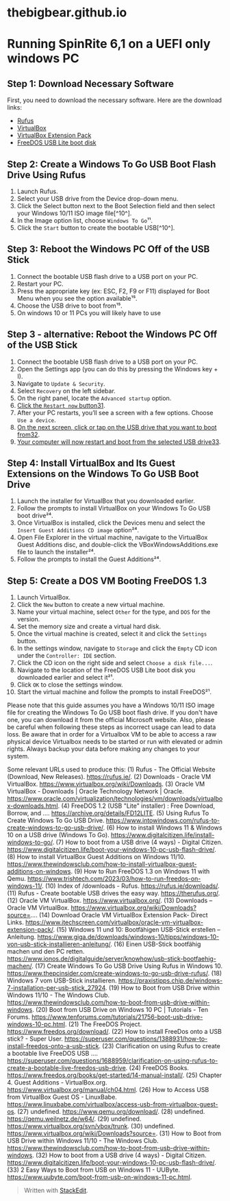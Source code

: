 # thebigbear.github.io


# Running SpinRite 6,1 on a UEFI only windows PC

## Step 1: Download Necessary Software
First, you need to download the necessary software. Here are the download links:
- [Rufus](^1^)
- [VirtualBox](^4^)
- [VirtualBox Extension Pack](^6^)
- [FreeDOS USB Lite boot disk](^18^)

## Step 2: Create a Windows To Go USB Boot Flash Drive Using Rufus
1. Launch Rufus.
2. Select your USB drive from the Device drop-down menu.
3. Click the Select button next to the Boot Selection field and then select your Windows 10/11 ISO image file[^10^].
4. In the Image option list, choose `Windows To Go`¹¹.
5. Click the `Start` button to create the bootable USB[^10^].

## Step 3: Reboot the Windows PC Off of the USB Stick
1. Connect the bootable USB flash drive to a USB port on your PC.
2. Restart your PC.
3. Press the appropriate key (ex: ESC, F2, F9 or F11) displayed for Boot Menu when you see the option available¹⁵.
4. Choose the USB drive to boot from¹⁵.
5. On windows 10 or 11 PCs you will likely have to use

## Step 3 - alternative: Reboot the Windows PC Off of the USB Stick
1.  Connect the bootable USB flash drive to a USB port on your PC.
2.  Open the Settings app (you can do this by pressing the Windows key + I).
3.  Navigate to  `Update & Security`.
4.  Select  `Recovery`  on the left sidebar.
5.  On the right panel, locate the  `Advanced startup`  option.
6.  [Click the  `Restart now`  button](https://www.thewindowsclub.com/how-to-boot-from-usb-drive-within-windows)[31](https://www.thewindowsclub.com/how-to-boot-from-usb-drive-within-windows).
7.  After your PC restarts, you’ll see a screen with a few options. Choose  `Use a device`.
8.  [On the next screen, click or tap on the USB drive that you want to boot from](https://www.thewindowsclub.com/how-to-boot-from-usb-drive-within-windows)[32](https://www.thewindowsclub.com/how-to-boot-from-usb-drive-within-windows).
9.  [Your computer will now restart and boot from the selected USB drive](https://www.thewindowsclub.com/how-to-boot-from-usb-drive-within-windows)[33](https://www.thewindowsclub.com/how-to-boot-from-usb-drive-within-windows).

## Step 4: Install VirtualBox and Its Guest Extensions on the Windows To Go USB Boot Drive
1. Launch the installer for VirtualBox that you downloaded earlier.
2. Follow the prompts to install VirtualBox on your Windows To Go USB boot drive²⁴.
3. Once VirtualBox is installed, click the Devices menu and select the `Insert Guest Additions CD image` option²⁴.
4. Open File Explorer in the virtual machine, navigate to the VirtualBox Guest Additions disc, and double-click the VBoxWindowsAdditions.exe file to launch the installer²⁴.
5. Follow the prompts to install the Guest Additions²⁴.

## Step 5: Create a DOS VM Booting FreeDOS 1.3
1. Launch VirtualBox.
2. Click the `New` button to create a new virtual machine.
3. Name your virtual machine, select `Other` for the type, and `DOS` for the version.
4. Set the memory size and create a virtual hard disk.
5. Once the virtual machine is created, select it and click the `Settings` button.
6. In the settings window, navigate to `Storage` and click the `Empty` CD icon under the `Controller: IDE` section.
7. Click the CD icon on the right side and select `Choose a disk file...`.
8. Navigate to the location of the FreeDOS USB Lite boot disk you downloaded earlier and select it²¹.
9. Click `OK` to close the settings window.
10. Start the virtual machine and follow the prompts to install FreeDOS²¹.

Please note that this guide assumes you have a Windows 10/11 ISO image file for creating the Windows To Go USB boot flash drive. If you don't have one, you can download it from the official Microsoft website. Also, please be careful when following these steps as incorrect usage can lead to data loss. Be aware that in order for a Virtualbox VM to be able to access a raw physical device Virtualbox needs to be started or run with elevated or admin rights. Always backup your data before making any changes to your system.

Some relevant URLs used to produce this:
(1) Rufus - The Official Website (Download, New Releases). https://rufus.ie/.
(2) Downloads - Oracle VM VirtualBox. https://www.virtualbox.org/wiki/Downloads.
(3) Oracle VM VirtualBox - Downloads | Oracle Technology Network | Oracle. https://www.oracle.com/virtualization/technologies/vm/downloads/virtualbox-downloads.html.
(4) FreeDOS 1.2 (USB "Lite" installer) : Free Download, Borrow, and .... https://archive.org/details/FD12LITE.
(5) Using Rufus To Create Windows To Go USB Drive. https://www.intowindows.com/rufus-to-create-windows-to-go-usb-drive/.
(6) How to install Windows 11 & Windows 10 on a USB drive (Windows To Go). https://www.digitalcitizen.life/install-windows-to-go/.
(7) How to boot from a USB drive (4 ways) - Digital Citizen. https://www.digitalcitizen.life/boot-your-windows-10-pc-usb-flash-drive/.
(8) How to install VirtualBox Guest Additions on Windows 11/10. https://www.thewindowsclub.com/how-to-install-virtualbox-guest-additions-on-windows.
(9) How to Run FreeDOS 1.3 on Windows 11 with Qemu. https://www.trishtech.com/2023/03/how-to-run-freedos-on-windows-11/.
(10) Index of /downloads - Rufus. https://rufus.ie/downloads/.
(11) Rufus - Create bootable USB drives the easy way. https://therufus.org/.
(12) Oracle VM VirtualBox. https://www.virtualbox.org/.
(13) Downloads – Oracle VM VirtualBox. https://www.virtualbox.org/wiki/Downloads?source=....
(14) Download Oracle VM VirtualBox Extension Pack- Direct Links. https://www.itechscreen.com/virtualbox/oracle-vm-virtualbox-extension-pack/.
(15) Windows 11 und 10: Bootfähigen USB-Stick erstellen – Anleitung. https://www.giga.de/downloads/windows-10/tipps/windows-10-von-usb-stick-installieren-anleitung/.
(16) Einen USB-Stick bootfähig machen und den PC retten. https://www.ionos.de/digitalguide/server/knowhow/usb-stick-bootfaehig-machen/.
(17) Create Windows To Go USB Drive Using Rufus in Windows 10. https://www.thepcinsider.com/create-windows-to-go-usb-drive-rufus/.
(18) Windows 7 vom USB-Stick installieren. https://praxistipps.chip.de/windows-7-installation-per-usb-stick_27924.
(19) How to Boot from USB Drive within Windows 11/10 - The Windows Club. https://www.thewindowsclub.com/how-to-boot-from-usb-drive-within-windows.
(20) Boot from USB Drive on Windows 10 PC | Tutorials - Ten Forums. https://www.tenforums.com/tutorials/21756-boot-usb-drive-windows-10-pc.html.
(21) The FreeDOS Project. https://www.freedos.org/download/.
(22) How to install FreeDos onto a USB stick? - Super User. https://superuser.com/questions/1388931/how-to-install-freedos-onto-a-usb-stick.
(23) Clarification on using Rufus to create a bootable live FreeDOS USB .... https://superuser.com/questions/1688959/clarification-on-using-rufus-to-create-a-bootable-live-freedos-usb-drive.
(24) FreeDOS Books. https://www.freedos.org/books/get-started/14-manual-install/.
(25) Chapter 4. Guest Additions - VirtualBox.org. https://www.virtualbox.org/manual/ch04.html.
(26) How to Access USB from VirtualBox Guest OS - LinuxBabe. https://www.linuxbabe.com/virtualbox/access-usb-from-virtualbox-guest-os.
(27) undefined. https://www.qemu.org/download/.
(28) undefined. https://qemu.weilnetz.de/w64/.
(29) undefined. https://www.virtualbox.org/svn/vbox/trunk.
(30) undefined. https://www.virtualbox.org/wiki/Downloads?source=.
(31) How to Boot from USB Drive within Windows 11/10 - The Windows Club. https://www.thewindowsclub.com/how-to-boot-from-usb-drive-within-windows.
(32) How to boot from a USB drive (4 ways) - Digital Citizen. https://www.digitalcitizen.life/boot-your-windows-10-pc-usb-flash-drive/.
(33) 2 Easy Ways to Boot from USB on Windows 11 - UUByte. https://www.uubyte.com/boot-from-usb-on-windows-11-pc.html.


> Written with [StackEdit](https://stackedit.io/).
